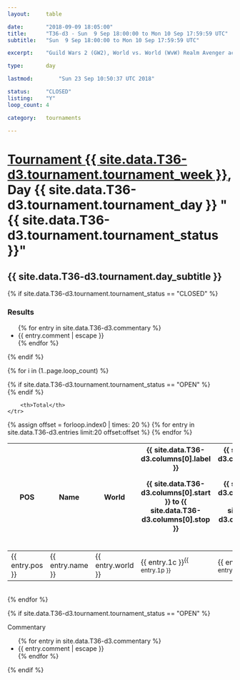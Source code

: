 ```yaml
---
layout: 	table

date: 		"2018-09-09 18:05:00"
title: 		"T36-d3 - Sun  9 Sep 18:00:00 to Mon 10 Sep 17:59:59 UTC"
subtitle: 	"Sun  9 Sep 18:00:00 to Mon 10 Sep 17:59:59 UTC"

excerpt:    "Guild Wars 2 (GW2), World vs. World (WvW) Realm Avenger achivement Tournament. \"Every Kill Counts\""

type:       day

lastmod: 		"Sun 23 Sep 10:50:37 UTC 2018"

status:     "CLOSED"
listing:    "Y"
loop_count: 4

category: 	tournaments

---
```

<div class="table_header">
    <h1><a href="{{ site.data.T36-d3.tournament.week_url }}">Tournament {{ site.data.T36-d3.tournament.tournament_week }}</a>, Day {{ site.data.T36-d3.tournament.tournament_day }} "{{ site.data.T36-d3.tournament.tournament_status }}"</h1>
    <h2>{{ site.data.T36-d3.tournament.day_subtitle }}</h2> 
</div>

{% if site.data.T36-d3.tournament.tournament_status == "CLOSED" %} 
<div class="commentary">
  <h3>Results</h3>
  <ul>
    {% for entry in site.data.T36-d3.commentary %}
    <li class="commentary_list">{{ entry.comment | escape }}</li>
    {% endfor %}
  </ul>
</div>
{% endif %}


{% for i in (1..page.loop_count) %}

{% if site.data.T36-d3.tournament.tournament_status == "OPEN" %} 
<br>
{% endif %}

<table class="day_table">
  <colgroup>
    <col style="width:18px">
    <col style="width:55px">
    <col style="width:55px">
    <col style="width:12px">
    <col style="width:12px">
    <col style="width:12px">
    <col style="width:12px">
    <col style="width:12px">
    <col style="width:12px">
    <col style="width:12px">
    <col style="width:12px">
    <col style="width:12px">
    <col style="width:12px">
    <col style="width:12px">
    <col style="width:12px">
    <col style="width:12px">
    <col style="width:12px">
    <col style="width:12px">
    <col style="width:12px">
    <col style="width:12px">
    <col style="width:12px">
    <col style="width:12px">
    <col style="width:12px">
    <col style="width:12px">
    <col style="width:12px">
    <col style="width:12px">
    <col style="width:12px">
    <col style="width:18px">
  </colgroup>  
  <thead>
    <tr>
        <th>POS</th>
        <th class="AlignLeft">Name</th>
        <th class="AlignLeft">World</th>

<th><div class="label">{{ site.data.T36-d3.columns[0].label }}<p class="onhover">{{ site.data.T36-d3.columns[0].start }} to {{ site.data.T36-d3.columns[0].stop }}</p></div>​</th>
<th><div class="label">{{ site.data.T36-d3.columns[1].label }}<p class="onhover">{{ site.data.T36-d3.columns[1].start }} to {{ site.data.T36-d3.columns[1].stop }}</p></div>​</th>
<th><div class="label">{{ site.data.T36-d3.columns[2].label }}<p class="onhover">{{ site.data.T36-d3.columns[2].start }} to {{ site.data.T36-d3.columns[2].stop }}</p></div>​</th>
<th><div class="label">{{ site.data.T36-d3.columns[3].label }}<p class="onhover">{{ site.data.T36-d3.columns[3].start }} to {{ site.data.T36-d3.columns[3].stop }}</p></div>​</th>
<th><div class="label">{{ site.data.T36-d3.columns[4].label }}<p class="onhover">{{ site.data.T36-d3.columns[4].start }} to {{ site.data.T36-d3.columns[4].stop }}</p></div>​</th>
<th><div class="label">{{ site.data.T36-d3.columns[5].label }}<p class="onhover">{{ site.data.T36-d3.columns[5].start }} to {{ site.data.T36-d3.columns[5].stop }}</p></div>​</th>
<th><div class="label">{{ site.data.T36-d3.columns[6].label }}<p class="onhover">{{ site.data.T36-d3.columns[6].start }} to {{ site.data.T36-d3.columns[6].stop }}</p></div>​</th>
<th><div class="label">{{ site.data.T36-d3.columns[7].label }}<p class="onhover">{{ site.data.T36-d3.columns[7].start }} to {{ site.data.T36-d3.columns[7].stop }}</p></div>​</th>
<th><div class="label">{{ site.data.T36-d3.columns[8].label }}<p class="onhover">{{ site.data.T36-d3.columns[8].start }} to {{ site.data.T36-d3.columns[8].stop }}</p></div>​</th>
<th><div class="label">{{ site.data.T36-d3.columns[9].label }}<p class="onhover">{{ site.data.T36-d3.columns[9].start }} to {{ site.data.T36-d3.columns[9].stop }}</p></div>​</th>
<th><div class="label">{{ site.data.T36-d3.columns[10].label }}<p class="onhover">{{ site.data.T36-d3.columns[10].start }} to {{ site.data.T36-d3.columns[10].stop }}</p></div>​</th>

<th><div class="label">{{ site.data.T36-d3.columns[11].label }}<p class="onhover">{{ site.data.T36-d3.columns[11].start }} to {{ site.data.T36-d3.columns[11].stop }}</p></div>​</th>
<th><div class="label">{{ site.data.T36-d3.columns[12].label }}<p class="onhover">{{ site.data.T36-d3.columns[12].start }} to {{ site.data.T36-d3.columns[12].stop }}</p></div>​</th>
<th><div class="label">{{ site.data.T36-d3.columns[13].label }}<p class="onhover">{{ site.data.T36-d3.columns[13].start }} to {{ site.data.T36-d3.columns[13].stop }}</p></div>​</th>
<th><div class="label">{{ site.data.T36-d3.columns[14].label }}<p class="onhover">{{ site.data.T36-d3.columns[14].start }} to {{ site.data.T36-d3.columns[14].stop }}</p></div>​</th>
<th><div class="label">{{ site.data.T36-d3.columns[15].label }}<p class="onhover">{{ site.data.T36-d3.columns[15].start }} to {{ site.data.T36-d3.columns[15].stop }}</p></div>​</th>
<th><div class="label">{{ site.data.T36-d3.columns[16].label }}<p class="onhover">{{ site.data.T36-d3.columns[16].start }} to {{ site.data.T36-d3.columns[16].stop }}</p></div>​</th>
<th><div class="label">{{ site.data.T36-d3.columns[17].label }}<p class="onhover">{{ site.data.T36-d3.columns[17].start }} to {{ site.data.T36-d3.columns[17].stop }}</p></div>​</th>
<th><div class="label">{{ site.data.T36-d3.columns[18].label }}<p class="onhover">{{ site.data.T36-d3.columns[18].start }} to {{ site.data.T36-d3.columns[18].stop }}</p></div>​</th>
<th><div class="label">{{ site.data.T36-d3.columns[19].label }}<p class="onhover">{{ site.data.T36-d3.columns[19].start }} to {{ site.data.T36-d3.columns[19].stop }}</p></div>​</th>
<th><div class="label">{{ site.data.T36-d3.columns[20].label }}<p class="onhover">{{ site.data.T36-d3.columns[20].start }} to {{ site.data.T36-d3.columns[20].stop }}</p></div>​</th>

<th><div class="label">{{ site.data.T36-d3.columns[21].label }}<p class="onhover">{{ site.data.T36-d3.columns[21].start }} to {{ site.data.T36-d3.columns[21].stop }}</p></div>​</th>
<th><div class="label">{{ site.data.T36-d3.columns[22].label }}<p class="onhover">{{ site.data.T36-d3.columns[22].start }} to {{ site.data.T36-d3.columns[22].stop }}</p></div>​</th>
<th><div class="label">{{ site.data.T36-d3.columns[23].label }}<p class="onhover">{{ site.data.T36-d3.columns[23].start }} to {{ site.data.T36-d3.columns[23].stop }}</p></div>​</th>

        <th>Total</th>
    </tr>
  </thead>
  {% assign offset = forloop.index0 | times: 20 %}
<tbody>
{% for entry in site.data.T36-d3.entries limit:20 offset:offset %}
  <tr>
    <td class="pl{{ entry.pos }}">{{ entry.pos }}</td>
    <td class="AlignLeft">{{ entry.name }}</td>
    <td class="AlignLeft">{{ entry.world }}</td>
    <td class="pl{{ entry.1p }}">{{ entry.1c }}<sup>{{ entry.1p }}</sup></td>
    <td class="pl{{ entry.2p }}">{{ entry.2c }}<sup>{{ entry.2p }}</sup></td>
    <td class="pl{{ entry.3p }}">{{ entry.3c }}<sup>{{ entry.3p }}</sup></td>
    <td class="pl{{ entry.4p }}">{{ entry.4c }}<sup>{{ entry.4p }}</sup></td>
    <td class="pl{{ entry.5p }}">{{ entry.5c }}<sup>{{ entry.5p }}</sup></td>
    <td class="pl{{ entry.6p }}">{{ entry.6c }}<sup>{{ entry.6p }}</sup></td>
    <td class="pl{{ entry.7p }}">{{ entry.7c }}<sup>{{ entry.7p }}</sup></td>
    <td class="pl{{ entry.8p }}">{{ entry.8c }}<sup>{{ entry.8p }}</sup></td>
    <td class="pl{{ entry.9p }}">{{ entry.9c }}<sup>{{ entry.9p }}</sup></td>
    <td class="pl{{ entry.10p }}">{{ entry.10c }}<sup>{{ entry.10p }}</sup></td>
    <td class="pl{{ entry.11p }}">{{ entry.11c }}<sup>{{ entry.11p }}</sup></td>
    <td class="pl{{ entry.12p }}">{{ entry.12c }}<sup>{{ entry.12p }}</sup></td>
    <td class="pl{{ entry.13p }}">{{ entry.13c }}<sup>{{ entry.13p }}</sup></td>
    <td class="pl{{ entry.14p }}">{{ entry.14c }}<sup>{{ entry.14p }}</sup></td>
    <td class="pl{{ entry.15p }}">{{ entry.15c }}<sup>{{ entry.15p }}</sup></td>
    <td class="pl{{ entry.16p }}">{{ entry.16c }}<sup>{{ entry.16p }}</sup></td>
    <td class="pl{{ entry.17p }}">{{ entry.17c }}<sup>{{ entry.17p }}</sup></td>
    <td class="pl{{ entry.18p }}">{{ entry.18c }}<sup>{{ entry.18p }}</sup></td>
    <td class="pl{{ entry.19p }}">{{ entry.19c }}<sup>{{ entry.19p }}</sup></td>
    <td class="pl{{ entry.20p }}">{{ entry.20c }}<sup>{{ entry.20p }}</sup></td>
    <td class="pl{{ entry.21p }}">{{ entry.21c }}<sup>{{ entry.21p }}</sup></td>
    <td class="pl{{ entry.22p }}">{{ entry.22c }}<sup>{{ entry.22p }}</sup></td>
    <td class="pl{{ entry.23p }}">{{ entry.23c }}<sup>{{ entry.23p }}</sup></td>
    <td class="pl{{ entry.24p }}">{{ entry.24c }}<sup>{{ entry.24p }}</sup></td>
    <td>{{ entry.total }}</td>
  </tr>
{% endfor %}  
</tbody>
</table>
<div class="leaderboard"></div>
<br />
{% endfor %}

{% if site.data.T36-d3.tournament.tournament_status == "OPEN" %} 
<div class="commentary">
  <span class="commentary_title">Commentary</span>
  <ul>
    {% for entry in site.data.T36-d3.commentary %}
    <li class="commentary_list">{{ entry.comment | escape }}</li>
    {% endfor %}
  </ul>
</div>
{% endif %}


